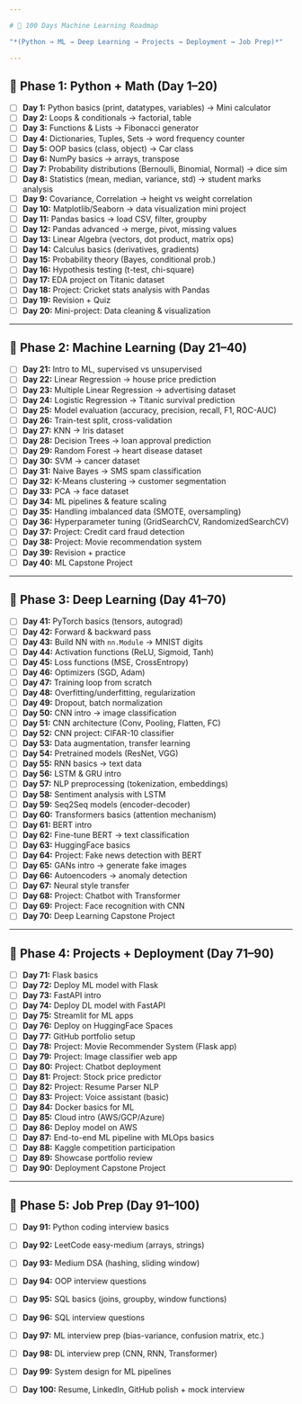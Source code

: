 ```yaml
---

# 🚀 100 Days Machine Learning Roadmap

"*(Python → ML → Deep Learning → Projects → Deployment → Job Prep)*"

---
```


## 📍 Phase 1: Python + Math (Day 1–20)

* [ ] **Day 1:** Python basics (print, datatypes, variables) → Mini calculator
* [ ] **Day 2:** Loops & conditionals → factorial, table
* [ ] **Day 3:** Functions & Lists → Fibonacci generator
* [ ] **Day 4:** Dictionaries, Tuples, Sets → word frequency counter
* [ ] **Day 5:** OOP basics (class, object) → Car class
* [ ] **Day 6:** NumPy basics → arrays, transpose
* [ ] **Day 7:** Probability distributions (Bernoulli, Binomial, Normal) → dice sim
* [ ] **Day 8:** Statistics (mean, median, variance, std) → student marks analysis
* [ ] **Day 9:** Covariance, Correlation → height vs weight correlation
* [ ] **Day 10:** Matplotlib/Seaborn → data visualization mini project
* [ ] **Day 11:** Pandas basics → load CSV, filter, groupby
* [ ] **Day 12:** Pandas advanced → merge, pivot, missing values
* [ ] **Day 13:** Linear Algebra (vectors, dot product, matrix ops)
* [ ] **Day 14:** Calculus basics (derivatives, gradients)
* [ ] **Day 15:** Probability theory (Bayes, conditional prob.)
* [ ] **Day 16:** Hypothesis testing (t-test, chi-square)
* [ ] **Day 17:** EDA project on Titanic dataset
* [ ] **Day 18:** Project: Cricket stats analysis with Pandas
* [ ] **Day 19:** Revision + Quiz
* [ ] **Day 20:** Mini-project: Data cleaning & visualization

---

## 📍 Phase 2: Machine Learning (Day 21–40)

* [ ] **Day 21:** Intro to ML, supervised vs unsupervised
* [ ] **Day 22:** Linear Regression → house price prediction
* [ ] **Day 23:** Multiple Linear Regression → advertising dataset
* [ ] **Day 24:** Logistic Regression → Titanic survival prediction
* [ ] **Day 25:** Model evaluation (accuracy, precision, recall, F1, ROC-AUC)
* [ ] **Day 26:** Train-test split, cross-validation
* [ ] **Day 27:** KNN → Iris dataset
* [ ] **Day 28:** Decision Trees → loan approval prediction
* [ ] **Day 29:** Random Forest → heart disease dataset
* [ ] **Day 30:** SVM → cancer dataset
* [ ] **Day 31:** Naive Bayes → SMS spam classification
* [ ] **Day 32:** K-Means clustering → customer segmentation
* [ ] **Day 33:** PCA → face dataset
* [ ] **Day 34:** ML pipelines & feature scaling
* [ ] **Day 35:** Handling imbalanced data (SMOTE, oversampling)
* [ ] **Day 36:** Hyperparameter tuning (GridSearchCV, RandomizedSearchCV)
* [ ] **Day 37:** Project: Credit card fraud detection
* [ ] **Day 38:** Project: Movie recommendation system
* [ ] **Day 39:** Revision + practice
* [ ] **Day 40:** ML Capstone Project

---

## 📍 Phase 3: Deep Learning (Day 41–70)

* [ ] **Day 41:** PyTorch basics (tensors, autograd)
* [ ] **Day 42:** Forward & backward pass
* [ ] **Day 43:** Build NN with `nn.Module` → MNIST digits
* [ ] **Day 44:** Activation functions (ReLU, Sigmoid, Tanh)
* [ ] **Day 45:** Loss functions (MSE, CrossEntropy)
* [ ] **Day 46:** Optimizers (SGD, Adam)
* [ ] **Day 47:** Training loop from scratch
* [ ] **Day 48:** Overfitting/underfitting, regularization
* [ ] **Day 49:** Dropout, batch normalization
* [ ] **Day 50:** CNN intro → image classification
* [ ] **Day 51:** CNN architecture (Conv, Pooling, Flatten, FC)
* [ ] **Day 52:** CNN project: CIFAR-10 classifier
* [ ] **Day 53:** Data augmentation, transfer learning
* [ ] **Day 54:** Pretrained models (ResNet, VGG)
* [ ] **Day 55:** RNN basics → text data
* [ ] **Day 56:** LSTM & GRU intro
* [ ] **Day 57:** NLP preprocessing (tokenization, embeddings)
* [ ] **Day 58:** Sentiment analysis with LSTM
* [ ] **Day 59:** Seq2Seq models (encoder-decoder)
* [ ] **Day 60:** Transformers basics (attention mechanism)
* [ ] **Day 61:** BERT intro
* [ ] **Day 62:** Fine-tune BERT → text classification
* [ ] **Day 63:** HuggingFace basics
* [ ] **Day 64:** Project: Fake news detection with BERT
* [ ] **Day 65:** GANs intro → generate fake images
* [ ] **Day 66:** Autoencoders → anomaly detection
* [ ] **Day 67:** Neural style transfer
* [ ] **Day 68:** Project: Chatbot with Transformer
* [ ] **Day 69:** Project: Face recognition with CNN
* [ ] **Day 70:** Deep Learning Capstone Project

---

## 📍 Phase 4: Projects + Deployment (Day 71–90)

* [ ] **Day 71:** Flask basics
* [ ] **Day 72:** Deploy ML model with Flask
* [ ] **Day 73:** FastAPI intro
* [ ] **Day 74:** Deploy DL model with FastAPI
* [ ] **Day 75:** Streamlit for ML apps
* [ ] **Day 76:** Deploy on HuggingFace Spaces
* [ ] **Day 77:** GitHub portfolio setup
* [ ] **Day 78:** Project: Movie Recommender System (Flask app)
* [ ] **Day 79:** Project: Image classifier web app
* [ ] **Day 80:** Project: Chatbot deployment
* [ ] **Day 81:** Project: Stock price predictor
* [ ] **Day 82:** Project: Resume Parser NLP
* [ ] **Day 83:** Project: Voice assistant (basic)
* [ ] **Day 84:** Docker basics for ML
* [ ] **Day 85:** Cloud intro (AWS/GCP/Azure)
* [ ] **Day 86:** Deploy model on AWS
* [ ] **Day 87:** End-to-end ML pipeline with MLOps basics
* [ ] **Day 88:** Kaggle competition participation
* [ ] **Day 89:** Showcase portfolio review
* [ ] **Day 90:** Deployment Capstone Project

---

## 📍 Phase 5: Job Prep (Day 91–100)

* [ ] **Day 91:** Python coding interview basics
* [ ] **Day 92:** LeetCode easy-medium (arrays, strings)
* [ ] **Day 93:** Medium DSA (hashing, sliding window)
* [ ] **Day 94:** OOP interview questions
* [ ] **Day 95:** SQL basics (joins, groupby, window functions)
* [ ] **Day 96:** SQL interview questions
* [ ] **Day 97:** ML interview prep (bias-variance, confusion matrix, etc.)
* [ ] **Day 98:** DL interview prep (CNN, RNN, Transformer)
* [ ] **Day 99:** System design for ML pipelines
* [ ] **Day 100:** Resume, LinkedIn, GitHub polish + mock interview


